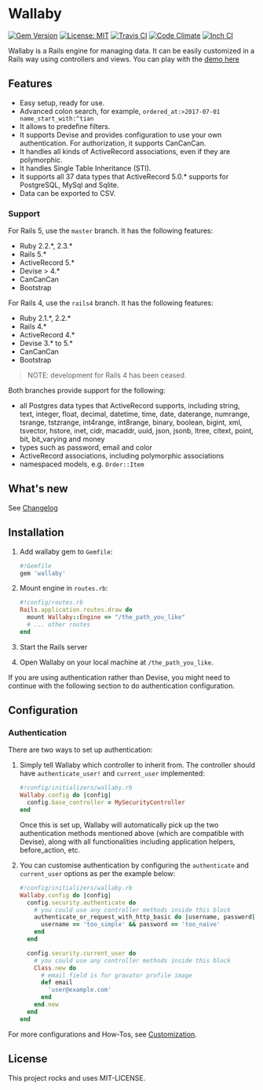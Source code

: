 # Wallaby

[![Gem Version](https://badge.fury.io/rb/wallaby.svg)](https://badge.fury.io/rb/wallaby)
[![License: MIT](https://img.shields.io/badge/License-MIT-yellow.svg)](https://opensource.org/licenses/MIT)
[![Travis CI](https://travis-ci.org/reinteractive/wallaby.svg)](https://travis-ci.org/reinteractive/wallaby)
[![Code Climate](https://codeclimate.com/github/reinteractive/wallaby/badges/gpa.svg)](https://codeclimate.com/github/reinteractive/wallaby)
[![Inch CI](https://inch-ci.org/github/reinteractive/wallaby.svg?branch=master)](https://inch-ci.org/github/reinteractive/wallaby)

Wallaby is a Rails engine for managing data. It can be easily customized in a Rails way using controllers and views. You can play with the [demo here](https://wallaby-demo.herokuapp.com/admin/)

## Features

- Easy setup, ready for use.
- Advanced colon search, for example, `ordered_at:>2017-07-01 name_start_with:^tian`
- It allows to predefine filters.
- It supports Devise and provides configuration to use your own authentication. For authorization, it supports CanCanCan.
- It handles all kinds of ActiveRecord associations, even if they are polymorphic.
- It handles Single Table Inheritance (STI).
- It supports all 37 data types that ActiveRecord 5.0.* supports for PostgreSQL, MySql and Sqlite.
- Data can be exported to CSV.

### Support

For Rails 5, use the `master` branch. It has the following features:
- Ruby 2.2.\*, 2.3.\*
- Rails 5.\*
- ActiveRecord 5.\*
- Devise > 4.\*
- CanCanCan
- Bootstrap

For Rails 4, use the `rails4` branch. It has the following features:
- Ruby 2.1.\*, 2.2.\*
- Rails 4.\*
- ActiveRecord 4.\*
- Devise 3.\* to 5.\*
- CanCanCan
- Bootstrap

> NOTE: development for Rails 4 has been ceased.

Both branches provide support for the following:
- all Postgres data types that ActiveRecord supports, including string, text, integer, float, decimal, datetime, time, date, daterange, numrange, tsrange, tstzrange, int4range, int8range, binary, boolean, bigint, xml, tsvector, hstore, inet, cidr, macaddr, uuid, json, jsonb, ltree, citext, point, bit, bit_varying and money
- types such as password, email and color
- ActiveRecord associations, including polymorphic associations
- namespaced models, e.g. `Order::Item`

## What's new

See [Changelog](CHANGELOG.md)

## Installation

1. Add wallaby gem to `Gemfile`:

    ```ruby
    #!Gemfile
    gem 'wallaby'
    ```

2. Mount engine in `routes.rb`:

    ```ruby
    #!config/routes.rb
    Rails.application.routes.draw do
      mount Wallaby::Engine => "/the_path_you_like"
      # ... other routes
    end
    ```

3. Start the Rails server

4. Open Wallaby on your local machine at `/the_path_you_like`.

If you are using authentication rather than Devise, you might need to continue with the following section to do authentication configuration.

## Configuration

### Authentication

There are two ways to set up authentication:

1. Simply tell Wallaby which controller to inherit from. The controller should have `authenticate_user!` and `current_user` implemented:

    ```ruby
    #!config/initializers/wallaby.rb
    Wallaby.config do |config|
      config.base_controller = MySecurityController
    end
    ```

    Once this is set up, Wallaby will automatically pick up the two authentication methods mentioned above (which are compatible with Devise), along with all functionalities including application helpers, before_action, etc.

2. You can customise authentication by configuring the `authenticate` and `current_user` options as per the example below:

    ```ruby
    #!config/initializers/wallaby.rb
    Wallaby.config do |config|
      config.security.authenticate do
        # you could use any controller methods inside this block
        authenticate_or_request_with_http_basic do |username, password|
          username == 'too_simple' && password == 'too_naive'
        end
      end

      config.security.current_user do
        # you could use any controller methods inside this block
        Class.new do
          # email field is for gravator profile image
          def email
            'user@example.com'
          end
        end.new
      end
    end
    ```

For more configurations and How-Tos, see [Customization](docs/README.md).

## License
This project rocks and uses MIT-LICENSE.
